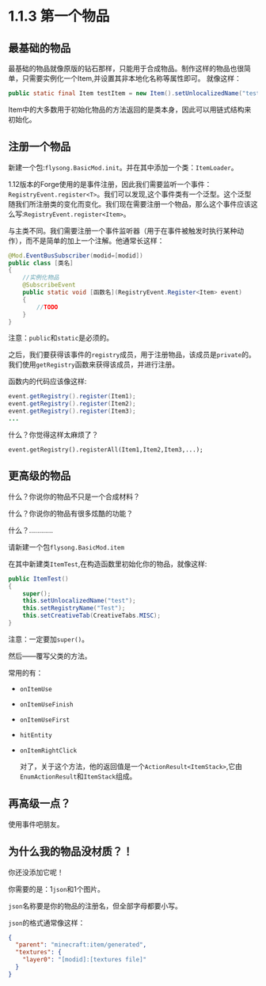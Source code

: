 # 1.1.3 第一个物品

## 最基础的物品
最基础的物品就像原版的钻石那样，只能用于合成物品。制作这样的物品也很简单，只需要实例化一个Item,并设置其非本地化名称等属性即可。
就像这样：

```java
public static final Item testItem = new Item().setUnlocalizedName("test").setRegistryName("Test").setCreativeTab(CreativeTabs.MISC);
```
Item中的大多数用于初始化物品的方法返回的是类本身，因此可以用链式结构来初始化。  

## 注册一个物品
新建一个包:`flysong.BasicMod.init`。并在其中添加一个类：`ItemLoader`。

1.12版本的Forge使用的是事件注册，因此我们需要监听一个事件：`RegistryEvent.register<T>`。我们可以发现,这个事件类有一个泛型。这个泛型随我们所注册类的变化而变化。我们现在需要注册一个物品，那么这个事件应该这么写:`RegistryEvent.register<Item>`。

与主类不同。我们需要注册一个事件监听器（用于在事件被触发时执行某种动作），而不是简单的加上一个注解。他通常长这样：

```java
@Mod.EventBusSubscriber(modid=[modid])
public class [类名]
{
	//实例化物品
	@SubscribeEvent
    public static void [函数名](RegistryEvent.Register<Item> event)
    {
        //TODO    
    }
}
```

注意：`public`和`static`是必须的。

之后，我们要获得该事件的`registry`成员，用于注册物品，该成员是`private`的。我们使用`getRegistry`函数来获得该成员，并进行注册。

函数内的代码应该像这样:

```java
event.getRegistry().register(Item1);
event.getRegistry().register(Item2);
event.getRegistry().register(Item3);
...
```

什么？你觉得这样太麻烦了？

`event.getRegistry().registerAll(Item1,Item2,Item3,...);`

## 更高级的物品

什么？你说你的物品不只是一个合成材料？

什么？你说你的物品有很多炫酷的功能？

什么？............

请新建一个包`flysong.BasicMod.item`

在其中新建类`ItemTest`,在构造函数里初始化你的物品，就像这样:

```java
public ItemTest()
{
	super();
    this.setUnlocalizedName("test");
    this.setRegistryName("Test");
    this.setCreativeTab(CreativeTabs.MISC);
}
```

注意：一定要加`super()`。

然后——覆写父类的方法。

常用的有：

* `onItemUse`

* `onItemUseFinish`

* `onItemUseFirst`

* `hitEntity`

* `onItemRightClick`

  对了，关于这个方法，他的返回值是一个`ActionResult<ItemStack>`,它由`EnumActionResult`和`ItemStack`组成。

## 再高级一点？

使用事件吧朋友。

## 为什么我的物品没材质？！

你还没添加它呢！

你需要的是：1`json`和1个图片。

`json`名称要是你的物品的注册名，但全部字母都要小写。

`json`的格式通常像这样：
```json
{
  "parent": "minecraft:item/generated",
  "textures": {
    "layer0": "[modid]:[textures file]"
  }
}
```

